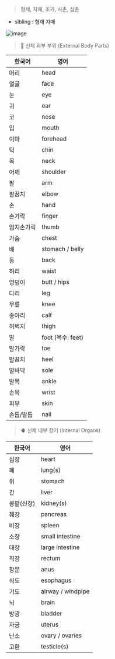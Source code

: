 > 형제, 자매, 조카, 사촌, 삼촌
- sibling : 형재 자매

![image](https://mblogthumb-phinf.pstatic.net/MjAyMjAxMjVfMjMy/MDAxNjQzMDk2NTk3Nzk4.0ciD3jQSCkQYHFGYsVdXvNMQoTc48utywu2RsIHWzicg.rdz5Uw1M5cNpKCIqVKnhOfoPx10lBTk_0igj0DblfBwg.JPEG.smart_yoons/06_%EA%B0%80%EC%A1%B1%EA%B4%80%EA%B3%84%EB%8F%84_%EC%88%98%EC%A0%95.jpg?type=w800)

>🧍 신체 외부 부위 (External Body Parts)

| 한국어       | 영어               |
|--------------|--------------------|
| 머리         | head               |
| 얼굴         | face               |
| 눈           | eye                |
| 귀           | ear                |
| 코           | nose               |
| 입           | mouth              |
| 이마         | forehead           |
| 턱           | chin               |
| 목           | neck               |
| 어깨         | shoulder           |
| 팔           | arm                |
| 팔꿈치       | elbow              |
| 손           | hand               |
| 손가락       | finger             |
| 엄지손가락   | thumb              |
| 가슴         | chest              |
| 배           | stomach / belly    |
| 등           | back               |
| 허리         | waist              |
| 엉덩이       | butt / hips        |
| 다리         | leg                |
| 무릎         | knee               |
| 종아리       | calf               |
| 허벅지       | thigh              |
| 발           | foot (복수: feet)  |
| 발가락       | toe                |
| 발꿈치       | heel               |
| 발바닥       | sole               |
| 발목         | ankle              |
| 손목         | wrist              |
| 피부         | skin               |
| 손톱/발톱    | nail               |


> 🫀 신체 내부 장기 (Internal Organs)

| 한국어         | 영어            |
|----------------|-----------------|
| 심장           | heart           |
| 폐             | lung(s)         |
| 위             | stomach         |
| 간             | liver           |
| 콩팥(신장)     | kidney(s)       |
| 췌장           | pancreas        |
| 비장           | spleen          |
| 소장           | small intestine |
| 대장           | large intestine |
| 직장           | rectum          |
| 항문           | anus            |
| 식도           | esophagus       |
| 기도           | airway / windpipe |
| 뇌             | brain           |
| 방광           | bladder         |
| 자궁           | uterus          |
| 난소           | ovary / ovaries |
| 고환           | testicle(s)     |
